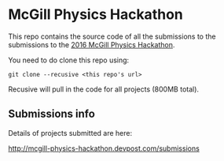 McGill Physics Hackathon
========================

This repo contains the source code of all the submissions to the 
submissions to the [2016 McGill Physics Hackathon](http://www.physics.mcgill.ca/hackathon2016/).

You need to do clone this repo using:

    git clone --recusive <this repo's url>

Recusive will pull in the code for all projects (800MB total).



Submissions info
----------------
Details of projects submitted are here:

http://mcgill-physics-hackathon.devpost.com/submissions





